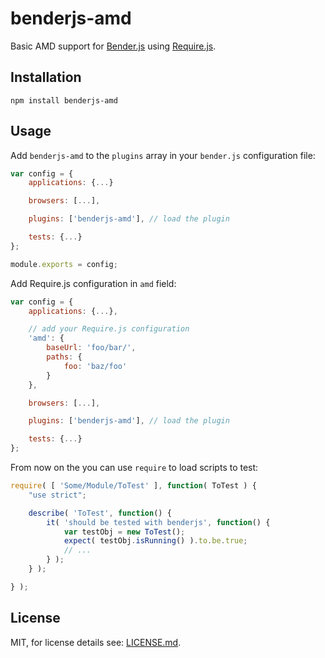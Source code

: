 benderjs-amd
============

Basic AMD support for [Bender.js](https://github.com/benderjs/benderjs) using [Require.js](http://requirejs.org/).

Installation
------------

```
npm install benderjs-amd
```

Usage
-----

Add `benderjs-amd` to the `plugins` array in your `bender.js` configuration file:

```javascript
var config = {
    applications: {...}

    browsers: [...],

    plugins: ['benderjs-amd'], // load the plugin

    tests: {...}
};

module.exports = config;
```

Add Require.js configuration in `amd` field:

```javascript
var config = {
    applications: {...},

    // add your Require.js configuration
    'amd': {
        baseUrl: 'foo/bar/',
        paths: {
            foo: 'baz/foo'
        }
    },

    browsers: [...],

    plugins: ['benderjs-amd'], // load the plugin

    tests: {...}
};
```

From now on the you can use `require` to load scripts to test:

```javascript
require( [ 'Some/Module/ToTest' ], function( ToTest ) {
	"use strict";

	describe( 'ToTest', function() {
		it( 'should be tested with benderjs', function() {
			var testObj = new ToTest();
			expect( testObj.isRunning() ).to.be.true;
			// ...
		} );
	} );

} );
```

License
-------

MIT, for license details see: [LICENSE.md](https://github.com/benderjs/benderjs-amd/blob/master/LICENSE.md).
